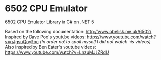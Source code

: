 # 6502 CPU Emulator

6502 CPU Emulator Library in C# on .NET 5

Based on the following documentation: <http://www.obelisk.me.uk/6502/> \
Inspired by Dave Poo's youtube videos: <https://www.youtube.com/watch?v=qJgsuQoy9bc> _(In order not to spoil myself I did not watch his videos)_ \
Also inspired by Ben Eater's youtube videos: <https://www.youtube.com/watch?v=LnzuMJLZRdU>
